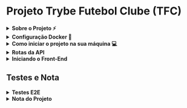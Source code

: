 # Projeto Trybe Futebol Clube (TFC)

<!-- Escrita Sobre o Projeto -->
<details>
  <summary><strong>Sobre o Projeto ⚡</strong></summary>
  
  Fazendo o Back-End de uma aplicação que simula uma tabela de campeonato de Futebol em pontos corridos, criei rotas e testes no Back-End
  * Utilizando Express com ajuda do Squelize em TypeScript, consegui realizar rotas de uma forma mais eficaz e tranquila
  * Realizando o maximo de cobertura de testes `E2E` que consegui fazer, utilizei `Chai`, `Mocha` e `Sinon`.

</details>

<details>
<summary><strong>Configuração Docker 🐳</strong></summary>

  #### Atualizando/Instalando Docker
  ⚠ O seu docker-compose precisa estar na versão 1.29 ou superior.  ⚠
[Veja aqui a documentação para atualizar o docker-compose.](https://docs.docker.com/compose/install/)
</details>

<details>
  <summary><strong>Como iniciar o projeto na sua máquina 💻</strong></summary>
  Primeiro clone o Projeto no seu repositório local.
  
  * `git clone git@github.com:VictorSilva27/Projeto-TFC.git`
  
  Agora entra no repositório local.
  
  * `cd Projeto-TFC` (Entrar no repositório clonado)
  
  > Caso você tenha Visual Studio Code, `code .`
  
  Instale todas as dependências da raiz do projeto.
  
  * `npm install`.
  
  Instale as dependências de tudo dentro da pasta app.
  
  * `npm run install:apps`.
  
  > Ou `npm run postinstall`.
  
  Suba os Dockerfiles das pastas Backend e FrontEnd com o comando:
  
  * `npm run compose:up`.

  Em seguida, rode o comando para ver os logs:
  
   * `npm run logs backend`.
  > Caso queira ver o logs de todos os serviços `npm run logs`.
  > Ou se queira ver os outros serviços individuais, basta trocar o `backend` por `frontend` ou `db`.
  
  * Quando aparecer uma mensagem escrita `Running on port 3001`, podemos ver nossas rotas. [Nessa seção](#rotas) temos as rotas.
  > A porta `3001` pode alterer de acordo com sua porta.
  
</details>

<details id='rotas'>
  <summary><strong>Rotas da API</strong></summary>
   Depois de ter feito o processo acima, podemos verificar nossas rotas. 
   
   > Recomendo utilizar a extensão do [Thunder Client](https://marketplace.visualstudio.com/items?itemName=rangav.vscode-thunder-client) no seu Vs Code.
   
   Segue esse rota para utilizar tanto no seu navegador, como no Thunder Client também.
   
   * `http://localhost:3001/[Rota]`
   
<!-- Rotas -->
  <!-- Login -->
  <details>
  <summary><strong> Rota Login </strong></summary>
  
  ### Login

- A rota utilizada deve ser (`/login`) com o tipo `post`;

- A rota deve receber os campos `email` e `password` e esses campos devem ser validados no banco de dados:
  - O campo `email` deve receber um email válido;
  - O Campo `password` deve ter mais de 6 caracteres.

- O body da requisição deve conter o seguinte formato:
  ```json
  {
    "email": "user@user.com",
    "password": "secret_user"
  }
  ```
  
- Retorno dessa API deve ser algo parecido com:
  ```json
  {
    "token": "eyJhbGciOiJIUzI1NiIsInR5cCI6IkpXVCJ9.eyJpZCI6MSwicm9sZSI6ImFkbWluIiwiaWF0IjoxNjU0NTI3MTg5fQ.XS_9AA82iNoiVaASi0NtJpqOQ_gHSHhxrpIdigiT-fc" // Aqui deve ser o token gerado pelo backend.
  }
  ```
  
 ### Login Validação
 Antes de enviar a rota, devemos configurar o Header da requisição

![Passo a Passo da rota](imgs/ValidateL.png)

  * 1º Vá ate a opção `Headers`.

  * 2º Crie um header chamado `Authorization`.

  * 3º Insira um token válido.
    > Pegue o token da resposta da rota `/login`.

  * 4º Coloque a rota `/login/validate` e envia.

  * 5º Veja o body da response.

</details>

  <!-- Teams -->
  <details>
  <summary><strong> Rota Teams </strong></summary>
  
  ### Teams
  - A rota utilizada deve ser (`/teams`) com o tipo `get`;

  - Resultado da requisição:
    ```json
    [
      {
        "id": 1,
        "teamName": "Avaí/Kindermann"
      },
      {
        "id": 2,
        "teamName": "Bahia"
      },
      {
        "id": 3,
        "teamName": "Botafogo"
      },
      ...
    ]
    ```
  
  ### Teams Id
  - A rota utilizada deve ser (`/teams/3`) com o tipo `get`;
    > No lugar do `3`, pode colocar até do 1 ao 16;

  - Resultado da requisição:
    ```json
    {
      "id": 3,
      "teamName": "Botafogo"
    }
    ```
  </details>
   
  <!-- Matches -->
  <details>
  <summary><strong> Rota Matches </strong></summary>
  
  ### Matches

- A rota utilizada deve ser (`/Matches`) com o tipo `get`;

- Resultado da requisição:
  ```json
  [
    {
      "id": 1,
      "homeTeam": 16,
      "homeTeamGoals": 1,
      "awayTeam": 8,
      "awayTeamGoals": 1,
      "inProgress": false,
      "teamHome": {
        "teamName": "São Paulo"
      },
      "teamAway": {
        "teamName": "Grêmio"
      }
    },
    ...
    {
      "id": 41,
      "homeTeam": 16,
      "homeTeamGoals": 2,
      "awayTeam": 9,
      "awayTeamGoals": 0,
      "inProgress": true,
      "teamHome": {
        "teamName": "São Paulo"
      },
      "teamAway": {
        "teamName": "Internacional"
      }
    }
  ]
  ```
  
 ### Matches InProgress
  Nessa Rota recebe, uma `query string` chamada inProgress, ela recebe `true` ou `false`.
  > True recebe as partidas em andamento, e False recebe as partidas finalizadas 

  - A rota utilizada deve ser (`/matches?inProgress=true`) com o tipo `get`;
    > No lugar do `true`, pode colocar `false`;

  - Resultado da requisição:
    ```json
    [
      {
        "id": 41,
        "homeTeam": 16,
        "homeTeamGoals": 2,
        "awayTeam": 9,
        "awayTeamGoals": 0,
        "inProgress": true,
        "teamHome": {
          "teamName": "São Paulo"
        },
        "teamAway": {
          "teamName": "Internacional"
        }
      },
      {
        "id": 42,
        "homeTeam": 6,
        "homeTeamGoals": 1,
        "awayTeam": 1,
        "awayTeamGoals": 0,
        "inProgress": true,
        "teamHome": {
          "teamName": "Ferroviária"
        },
        "teamAway": {
          "teamName": "Avaí/Kindermann"
        }
      }
    ]
    ```

  ### Cadastrar Partida
  Nessa Rota recebe, uma body para cadastrar uma partida entre dois times diferentes. 

  - A rota utilizada deve ser (`/matches`) com o tipo `post`;

  - Corpo da requisição:
    ```json
    {
      "homeTeam": 16, // O valor deve ser o id do time
      "awayTeam": 8, // O valor deve ser o id do time
      "homeTeamGoals": 2,
      "awayTeamGoals": 2,
    }
    ```
  > Lembre-se de estar sempre com o token validado

  - Resultado da requisição:
    ```json
    {
      "id": 1,
      "homeTeam": 16,
      "homeTeamGoals": 2,
      "awayTeam": 8,
      "awayTeamGoals": 2,
      "inProgress": true,
    }
    ```

  ### Finalizar Partida
  Podemos finalizar uma partida que esteja em andamento atráves do Id da partida.

  - A rota utilizada deve ser (`/matches/:id/finish`) com o tipo `patch`;
  > No `:id`, podemos substituir por 1 até o 41, caso você não tenha cadastrado mais nenhuma partida 

  - Resultado da requisição:
    ```json
    {
      "message": "Finished",
    }
    ```

  ### Atualizar Partida
  Podemos atualizar o resultado de uma partida que esteja em andamento atráves do Id da partida.

  - A rota utilizada deve ser (`/matches/:id`) com o tipo `patch`;
  > No `:id`, podemos substituir por 1 até o 41, caso você não tenha cadastrado mais nenhuma partida 

  - Corpo da requisição:
    ```json
    {
      "homeTeamGoals": 3,
      "awayTeamGoals": 1
    }
    ```

  - Resultado da requisição:
    ```json
    {
      "message": "Updated",
    }
    ```
  </details>

 <!-- Leaderboards -->
  <details>
  <summary><strong> Rota Leaderboards </strong></summary>
  Essas Rotas retornam a tabela dos times, Home retorna de todas as partidas que o time jogou em casa, Away retorna de todos que ele jogou fora de casa, e a Leaderboard retorna a tabela normal, com os jogos fora e dentro de casa
  
  ### Leaderboard Home
  - A rota utilizada deve ser (`/leaderboard/home`) com o tipo `get`;

  - Resultado da requisição:
    ```json
    [
      {
        "name": "Santos",
        "totalPoints": 9,
        "totalGames": 3,
        "totalVictories": 3,
        "totalDraws": 0,
        "totalLosses": 0,
        "goalsFavor": 9,
        "goalsOwn": 3,
        "goalsBalance": 6,
        "efficiency": "100.00"
      },
      {
        "name": "Palmeiras",
        "totalPoints": 7,
        "totalGames": 3,
        "totalVictories": 2,
        "totalDraws": 1,
        "totalLosses": 0,
        "goalsFavor": 10,
        "goalsOwn": 5,
        "goalsBalance": 5,
        "efficiency": "77.78"
      },
      {
        "name": "Corinthians",
        "totalPoints": 6,
        "totalGames": 2,
        "totalVictories": 2,
        "totalDraws": 0,
        "totalLosses": 0,
        "goalsFavor": 6,
        "goalsOwn": 1,
        "goalsBalance": 5,
        "efficiency": "100.00"
      },
      {
        "name": "Grêmio",
        "totalPoints": 6,
        "totalGames": 2,
        "totalVictories": 2,
        "totalDraws": 0,
        "totalLosses": 0,
        "goalsFavor": 4,
        "goalsOwn": 1,
        "goalsBalance": 3,
        "efficiency": "100.00"
      },
      {
        "name": "Real Brasília",
        "totalPoints": 6,
        "totalGames": 2,
        "totalVictories": 2,
        "totalDraws": 0,
        "totalLosses": 0,
        "goalsFavor": 2,
        "goalsOwn": 0,
        "goalsBalance": 2,
        "efficiency": "100.00"
      },
      {
        "name": "São Paulo",
        "totalPoints": 4,
        "totalGames": 2,
        "totalVictories": 1,
        "totalDraws": 1,
        "totalLosses": 0,
        "goalsFavor": 4,
        "goalsOwn": 1,
        "goalsBalance": 3,
        "efficiency": "66.67"
      },
      {
        "name": "Internacional",
        "totalPoints": 4,
        "totalGames": 3,
        "totalVictories": 1,
        "totalDraws": 1,
        "totalLosses": 1,
        "goalsFavor": 4,
        "goalsOwn": 6,
        "goalsBalance": -2,
        "efficiency": "44.44"
      },
      {
        "name": "Botafogo",
        "totalPoints": 4,
        "totalGames": 3,
        "totalVictories": 1,
        "totalDraws": 1,
        "totalLosses": 1,
        "goalsFavor": 2,
        "goalsOwn": 4,
        "goalsBalance": -2,
        "efficiency": "44.44"
      },
      {
        "name": "Ferroviária",
        "totalPoints": 3,
        "totalGames": 2,
        "totalVictories": 1,
        "totalDraws": 0,
        "totalLosses": 1,
        "goalsFavor": 3,
        "goalsOwn": 2,
        "goalsBalance": 1,
        "efficiency": "50.00"
      },
      {
        "name": "Napoli-SC",
        "totalPoints": 2,
        "totalGames": 2,
        "totalVictories": 0,
        "totalDraws": 2,
        "totalLosses": 0,
        "goalsFavor": 2,
        "goalsOwn": 2,
        "goalsBalance": 0,
        "efficiency": "33.33"
      },
      {
        "name": "Cruzeiro",
        "totalPoints": 1,
        "totalGames": 2,
        "totalVictories": 0,
        "totalDraws": 1,
        "totalLosses": 1,
        "goalsFavor": 2,
        "goalsOwn": 3,
        "goalsBalance": -1,
        "efficiency": "16.67"
      },
      {
        "name": "Flamengo",
        "totalPoints": 1,
        "totalGames": 2,
        "totalVictories": 0,
        "totalDraws": 1,
        "totalLosses": 1,
        "goalsFavor": 1,
        "goalsOwn": 2,
        "goalsBalance": -1,
        "efficiency": "16.67"
      },
      {
        "name": "Minas Brasília",
        "totalPoints": 1,
        "totalGames": 3,
        "totalVictories": 0,
        "totalDraws": 1,
        "totalLosses": 2,
        "goalsFavor": 3,
        "goalsOwn": 6,
        "goalsBalance": -3,
        "efficiency": "11.11"
      },
      {
        "name": "Avaí/Kindermann",
        "totalPoints": 1,
        "totalGames": 3,
        "totalVictories": 0,
        "totalDraws": 1,
        "totalLosses": 2,
        "goalsFavor": 3,
        "goalsOwn": 7,
        "goalsBalance": -4,
        "efficiency": "11.11"
      },
      {
        "name": "São José-SP",
        "totalPoints": 0,
        "totalGames": 3,
        "totalVictories": 0,
        "totalDraws": 0,
        "totalLosses": 3,
        "goalsFavor": 2,
        "goalsOwn": 5,
        "goalsBalance": -3,
        "efficiency": "0.00"
      },
      {
        "name": "Bahia",
        "totalPoints": 0,
        "totalGames": 3,
        "totalVictories": 0,
        "totalDraws": 0,
        "totalLosses": 3,
        "goalsFavor": 0,
        "goalsOwn": 4,
        "goalsBalance": -4,
        "efficiency": "0.00"
      }
    ]
    ```
  
  ### Leaderboard Away
  - A rota utilizada deve ser (`/leaderboard/Away`) com o tipo `get`;

  - Resultado da requisição:
    ```json
    [
      {
        "name": "Palmeiras",
        "totalPoints": 6,
        "totalGames": 2,
        "totalVictories": 2,
        "totalDraws": 0,
        "totalLosses": 0,
        "goalsFavor": 7,
        "goalsOwn": 0,
        "goalsBalance": 7,
        "efficiency": "100.00"
      },
      {
        "name": "Corinthians",
        "totalPoints": 6,
        "totalGames": 3,
        "totalVictories": 2,
        "totalDraws": 0,
        "totalLosses": 1,
        "goalsFavor": 6,
        "goalsOwn": 2,
        "goalsBalance": 4,
        "efficiency": "66.67"
      },
      {
        "name": "Internacional",
        "totalPoints": 6,
        "totalGames": 3,
        "totalVictories": 2,
        "totalDraws": 0,
        "totalLosses": 1,
        "goalsFavor": 4,
        "goalsOwn": 2,
        "goalsBalance": 2,
        "efficiency": "66.67"
      },
      {
        "name": "São José-SP",
        "totalPoints": 6,
        "totalGames": 2,
        "totalVictories": 2,
        "totalDraws": 0,
        "totalLosses": 0,
        "goalsFavor": 3,
        "goalsOwn": 1,
        "goalsBalance": 2,
        "efficiency": "100.00"
      },
      {
        "name": "São Paulo",
        "totalPoints": 4,
        "totalGames": 3,
        "totalVictories": 1,
        "totalDraws": 1,
        "totalLosses": 1,
        "goalsFavor": 5,
        "goalsOwn": 5,
        "goalsBalance": 0,
        "efficiency": "44.44"
      },
      {
        "name": "Ferroviária",
        "totalPoints": 4,
        "totalGames": 3,
        "totalVictories": 1,
        "totalDraws": 1,
        "totalLosses": 1,
        "goalsFavor": 4,
        "goalsOwn": 5,
        "goalsBalance": -1,
        "efficiency": "44.44"
      },
      {
        "name": "Real Brasília",
        "totalPoints": 4,
        "totalGames": 3,
        "totalVictories": 1,
        "totalDraws": 1,
        "totalLosses": 1,
        "goalsFavor": 3,
        "goalsOwn": 4,
        "goalsBalance": -1,
        "efficiency": "44.44"
      },
      {
        "name": "Grêmio",
        "totalPoints": 4,
        "totalGames": 3,
        "totalVictories": 1,
        "totalDraws": 1,
        "totalLosses": 1,
        "goalsFavor": 5,
        "goalsOwn": 7,
        "goalsBalance": -2,
        "efficiency": "44.44"
      },
      {
        "name": "Flamengo",
        "totalPoints": 4,
        "totalGames": 3,
        "totalVictories": 1,
        "totalDraws": 1,
        "totalLosses": 1,
        "goalsFavor": 1,
        "goalsOwn": 3,
        "goalsBalance": -2,
        "efficiency": "44.44"
      },
      {
        "name": "Avaí/Kindermann",
        "totalPoints": 3,
        "totalGames": 2,
        "totalVictories": 1,
        "totalDraws": 0,
        "totalLosses": 1,
        "goalsFavor": 1,
        "goalsOwn": 1,
        "goalsBalance": 0,
        "efficiency": "50.00"
      },
      {
        "name": "Cruzeiro",
        "totalPoints": 3,
        "totalGames": 3,
        "totalVictories": 1,
        "totalDraws": 0,
        "totalLosses": 2,
        "goalsFavor": 6,
        "goalsOwn": 7,
        "goalsBalance": -1,
        "efficiency": "33.33"
      },
      {
        "name": "Santos",
        "totalPoints": 2,
        "totalGames": 2,
        "totalVictories": 0,
        "totalDraws": 2,
        "totalLosses": 0,
        "goalsFavor": 3,
        "goalsOwn": 3,
        "goalsBalance": 0,
        "efficiency": "33.33"
      },
      {
        "name": "Bahia",
        "totalPoints": 2,
        "totalGames": 2,
        "totalVictories": 0,
        "totalDraws": 2,
        "totalLosses": 0,
        "goalsFavor": 2,
        "goalsOwn": 2,
        "goalsBalance": 0,
        "efficiency": "33.33"
      },
      {
        "name": "Minas Brasília",
        "totalPoints": 1,
        "totalGames": 2,
        "totalVictories": 0,
        "totalDraws": 1,
        "totalLosses": 1,
        "goalsFavor": 1,
        "goalsOwn": 3,
        "goalsBalance": -2,
        "efficiency": "16.67"
      },
      {
        "name": "Botafogo",
        "totalPoints": 0,
        "totalGames": 2,
        "totalVictories": 0,
        "totalDraws": 0,
        "totalLosses": 2,
        "goalsFavor": 1,
        "goalsOwn": 4,
        "goalsBalance": -3,
        "efficiency": "0.00"
      },
      {
        "name": "Napoli-SC",
        "totalPoints": 0,
        "totalGames": 3,
        "totalVictories": 0,
        "totalDraws": 0,
        "totalLosses": 3,
        "goalsFavor": 1,
        "goalsOwn": 10,
        "goalsBalance": -9,
        "efficiency": "0.00"
      }
    ]
    ```

  ### Leaderboard Away
  - A rota utilizada deve ser (`/leaderboard/Away`) com o tipo `get`;

  - Resultado da requisição:
  ```json
    [
      {
        "name": "Palmeiras",
        "totalPoints": 13,
        "totalGames": 5,
        "totalVictories": 4,
        "totalDraws": 1,
        "totalLosses": 0,
        "goalsFavor": 17,
        "goalsOwn": 5,
        "goalsBalance": 12,
        "efficiency": "86.67"
      },
      {
        "name": "Corinthians",
        "totalPoints": 12,
        "totalGames": 5,
        "totalVictories": 4,
        "totalDraws": 0,
        "totalLosses": 1,
        "goalsFavor": 12,
        "goalsOwn": 3,
        "goalsBalance": 9,
        "efficiency": "80.00"
      },
      {
        "name": "Santos",
        "totalPoints": 11,
        "totalGames": 5,
        "totalVictories": 3,
        "totalDraws": 2,
        "totalLosses": 0,
        "goalsFavor": 12,
        "goalsOwn": 6,
        "goalsBalance": 6,
        "efficiency": "73.33"
      },
      {
        "name": "Grêmio",
        "totalPoints": 10,
        "totalGames": 5,
        "totalVictories": 3,
        "totalDraws": 1,
        "totalLosses": 1,
        "goalsFavor": 9,
        "goalsOwn": 8,
        "goalsBalance": 1,
        "efficiency": "66.67"
      },
      {
        "name": "Internacional",
        "totalPoints": 10,
        "totalGames": 5,
        "totalVictories": 3,
        "totalDraws": 1,
        "totalLosses": 1,
        "goalsFavor": 7,
        "goalsOwn": 6,
        "goalsBalance": 1,
        "efficiency": "66.67"
      },
      {
        "name": "Real Brasília",
        "totalPoints": 10,
        "totalGames": 5,
        "totalVictories": 3,
        "totalDraws": 1,
        "totalLosses": 1,
        "goalsFavor": 5,
        "goalsOwn": 4,
        "goalsBalance": 1,
        "efficiency": "66.67"
      },
      {
        "name": "São Paulo",
        "totalPoints": 8,
        "totalGames": 5,
        "totalVictories": 2,
        "totalDraws": 2,
        "totalLosses": 1,
        "goalsFavor": 9,
        "goalsOwn": 6,
        "goalsBalance": 3,
        "efficiency": "53.33"
      },
      {
        "name": "Ferroviária",
        "totalPoints": 7,
        "totalGames": 5,
        "totalVictories": 2,
        "totalDraws": 1,
        "totalLosses": 2,
        "goalsFavor": 7,
        "goalsOwn": 7,
        "goalsBalance": 0,
        "efficiency": "46.67"
      },
      {
        "name": "São José-SP",
        "totalPoints": 6,
        "totalGames": 5,
        "totalVictories": 2,
        "totalDraws": 0,
        "totalLosses": 3,
        "goalsFavor": 5,
        "goalsOwn": 6,
        "goalsBalance": -1,
        "efficiency": "40.00"
      },
      {
        "name": "Flamengo",
        "totalPoints": 5,
        "totalGames": 5,
        "totalVictories": 1,
        "totalDraws": 2,
        "totalLosses": 2,
        "goalsFavor": 2,
        "goalsOwn": 5,
        "goalsBalance": -3,
        "efficiency": "33.33"
      },
      {
        "name": "Cruzeiro",
        "totalPoints": 4,
        "totalGames": 5,
        "totalVictories": 1,
        "totalDraws": 1,
        "totalLosses": 3,
        "goalsFavor": 8,
        "goalsOwn": 10,
        "goalsBalance": -2,
        "efficiency": "26.67"
      },
      {
        "name": "Avaí/Kindermann",
        "totalPoints": 4,
        "totalGames": 5,
        "totalVictories": 1,
        "totalDraws": 1,
        "totalLosses": 3,
        "goalsFavor": 4,
        "goalsOwn": 8,
        "goalsBalance": -4,
        "efficiency": "26.67"
      },
      {
        "name": "Botafogo",
        "totalPoints": 4,
        "totalGames": 5,
        "totalVictories": 1,
        "totalDraws": 1,
        "totalLosses": 3,
        "goalsFavor": 3,
        "goalsOwn": 8,
        "goalsBalance": -5,
        "efficiency": "26.67"
      },
      {
        "name": "Bahia",
        "totalPoints": 2,
        "totalGames": 5,
        "totalVictories": 0,
        "totalDraws": 2,
        "totalLosses": 3,
        "goalsFavor": 2,
        "goalsOwn": 6,
        "goalsBalance": -4,
        "efficiency": "13.33"
      },
      {
        "name": "Minas Brasília",
        "totalPoints": 2,
        "totalGames": 5,
        "totalVictories": 0,
        "totalDraws": 2,
        "totalLosses": 3,
        "goalsFavor": 4,
        "goalsOwn": 9,
        "goalsBalance": -5,
        "efficiency": "13.33"
      },
      {
        "name": "Napoli-SC",
        "totalPoints": 2,
        "totalGames": 5,
        "totalVictories": 0,
        "totalDraws": 2,
        "totalLosses": 3,
        "goalsFavor": 3,
        "goalsOwn": 12,
        "goalsBalance": -9,
        "efficiency": "13.33"
      }
    ]
  ```
  </details>

</br>
</details>

<details>
<summary><strong>Iniciando o Front-End</strong></summary>

  * Basta ir na pasta `app/frontend` e colocar o comando: `npm run start`
  
  ![Projeto TFC](imgs/FrontEnd.png)
  
</details>

## Testes e Nota 

<details>
<summary><strong>Testes E2E</strong></summary><br />

  #### Teste Coverage
  Testando minhas Rotas com meus Services, Controllers e Models.
  * Os aquivos desse teste está na pasta `app/backend/src/tests`
  ![Nota do Projeto TFC](imgs/TestCoverageTFC.png)
</details>

<details>
<summary><strong>Nota do Projeto</strong></summary><br />

## 🔰Nota do projeto🔰
![Nota do Projeto TFC](imgs/TFC.png)

</details>

